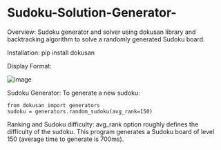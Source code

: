 # Sudoku-Solution-Generator-

Overview: 
Sudoku generator and solver using dokusan library and backtracking algorithm to solve a randomly generated Sudoku board.

Installation:
pip install dokusan

Display Format:

![image](https://user-images.githubusercontent.com/80353305/192398704-39b98eca-2f98-4cb3-9827-d2a431a4c0db.png)

Sudoku Generator:
To generate a new sudoku:

```
from dokusan import generators
sudoku = generators.random_sudoku(avg_rank=150)
```

Ranking and Sudoku difficulty:
avg_rank option roughly defines the difficulty of the sudoku. This program generates a Sudoku board of level 150 (average time to generate is 700ms).



